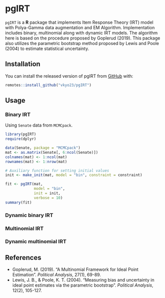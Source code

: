 
<!-- README.md is generated from README.Rmd. Please edit that file -->

# pgIRT

<!-- badges: start -->
<!-- badges: end -->

`pgIRT` is a **R** package that implements Item Response Theory (IRT)
model with Polya-Gamma data augmentation and EM Algorithm.
Implementation includes binary, multinomial along with dynamic IRT
models. The algorithm here is based on the procedure proposed by
Goplerud (2019). This package also utilizes the parametric bootstrap
method proposed by Lewis and Poole (2004) to estimate statistical
uncertainty.

## Installation

You can install the released version of pgIRT from
[GitHub](https://github.com) with:

``` r
remotes::install_github("vkyo23/pgIRT")
```

## Usage

### Binary IRT

Using `Senate` data from `MCMCpack`.

``` r
library(pgIRT)
require(dplyr)

data(Senate, package = "MCMCpack")
mat <- as.matrix(Senate[, 6:ncol(Senate)])
colnames(mat) <- 1:ncol(mat)
rownames(mat) <- 1:nrow(mat)

# Auxiliary function for setting initial values
init <- make_init(mat, model = "bin", constraint = constraint)

fit <- pgIRT(mat, 
             model = "bin",
             init = init,
             verbose = 10)
summary(fit)
```

### Dynamic binary IRT

### Multinomial IRT

### Dynamic multinomial IRT

## References

-   Goplerud, M. (2019). “A Multinomial Framework for Ideal Point
    Estimation”. *Political Analysis*, 27(1), 69-89.
-   Lewis, J. B., & Poole, K. T. (2004). “Measuring bias and uncertainty
    in ideal point estimates via the parametric bootstrap”. *Political
    Analysis*, 12(2), 105-127.
